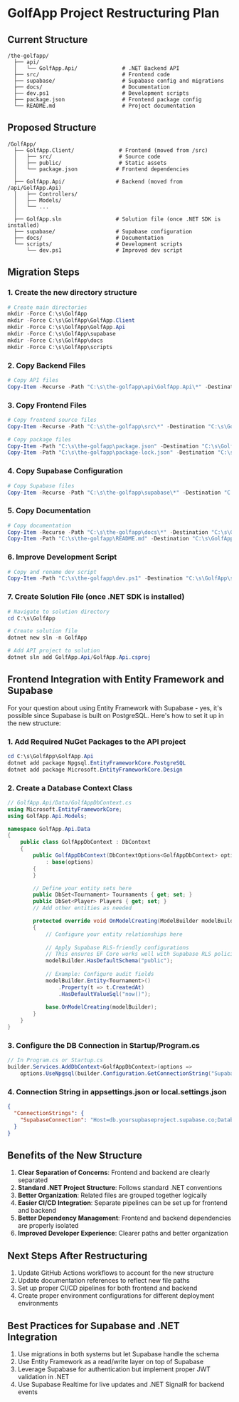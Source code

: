 # GolfApp Project Restructuring Plan

## Current Structure
```
/the-golfapp/
  ├── api/
  │   └── GolfApp.Api/              # .NET Backend API
  ├── src/                          # Frontend code
  ├── supabase/                     # Supabase config and migrations
  ├── docs/                         # Documentation
  ├── dev.ps1                       # Development scripts
  ├── package.json                  # Frontend package config
  └── README.md                     # Project documentation
```

## Proposed Structure
```
/GolfApp/
  ├── GolfApp.Client/              # Frontend (moved from /src)
  │   ├── src/                     # Source code
  │   ├── public/                  # Static assets
  │   └── package.json            # Frontend dependencies
  │
  ├── GolfApp.Api/                # Backend (moved from /api/GolfApp.Api)
  │   ├── Controllers/
  │   ├── Models/
  │   └── ...
  │
  ├── GolfApp.sln                 # Solution file (once .NET SDK is installed)
  ├── supabase/                   # Supabase configuration
  ├── docs/                       # Documentation
  └── scripts/                    # Development scripts
      └── dev.ps1                 # Improved dev script
```

## Migration Steps

### 1. Create the new directory structure

```powershell
# Create main directories
mkdir -Force C:\s\GolfApp
mkdir -Force C:\s\GolfApp\GolfApp.Client
mkdir -Force C:\s\GolfApp\GolfApp.Api
mkdir -Force C:\s\GolfApp\supabase
mkdir -Force C:\s\GolfApp\docs
mkdir -Force C:\s\GolfApp\scripts
```

### 2. Copy Backend Files

```powershell
# Copy API files
Copy-Item -Recurse -Path "C:\s\the-golfapp\api\GolfApp.Api\*" -Destination "C:\s\GolfApp\GolfApp.Api\"
```

### 3. Copy Frontend Files

```powershell
# Copy frontend source files
Copy-Item -Recurse -Path "C:\s\the-golfapp\src\*" -Destination "C:\s\GolfApp\GolfApp.Client\src\"

# Copy package files
Copy-Item -Path "C:\s\the-golfapp\package.json" -Destination "C:\s\GolfApp\GolfApp.Client\"
Copy-Item -Path "C:\s\the-golfapp\package-lock.json" -Destination "C:\s\GolfApp\GolfApp.Client\" -ErrorAction SilentlyContinue
```

### 4. Copy Supabase Configuration

```powershell
# Copy Supabase files
Copy-Item -Recurse -Path "C:\s\the-golfapp\supabase\*" -Destination "C:\s\GolfApp\supabase\"
```

### 5. Copy Documentation

```powershell
# Copy documentation
Copy-Item -Recurse -Path "C:\s\the-golfapp\docs\*" -Destination "C:\s\GolfApp\docs\"
Copy-Item -Path "C:\s\the-golfapp\README.md" -Destination "C:\s\GolfApp\"
```

### 6. Improve Development Script

```powershell
# Copy and rename dev script
Copy-Item -Path "C:\s\the-golfapp\dev.ps1" -Destination "C:\s\GolfApp\scripts\dev.ps1"
```

### 7. Create Solution File (once .NET SDK is installed)

```powershell
# Navigate to solution directory
cd C:\s\GolfApp

# Create solution file
dotnet new sln -n GolfApp

# Add API project to solution
dotnet sln add GolfApp.Api/GolfApp.Api.csproj
```

## Frontend Integration with Entity Framework and Supabase

For your question about using Entity Framework with Supabase - yes, it's possible since Supabase is built on PostgreSQL. Here's how to set it up in the new structure:

### 1. Add Required NuGet Packages to the API project

```powershell
cd C:\s\GolfApp\GolfApp.Api
dotnet add package Npgsql.EntityFrameworkCore.PostgreSQL
dotnet add package Microsoft.EntityFrameworkCore.Design
```

### 2. Create a Database Context Class

```csharp
// GolfApp.Api/Data/GolfAppDbContext.cs
using Microsoft.EntityFrameworkCore;
using GolfApp.Api.Models;

namespace GolfApp.Api.Data
{
    public class GolfAppDbContext : DbContext
    {
        public GolfAppDbContext(DbContextOptions<GolfAppDbContext> options)
            : base(options)
        {
        }

        // Define your entity sets here
        public DbSet<Tournament> Tournaments { get; set; }
        public DbSet<Player> Players { get; set; }
        // Add other entities as needed

        protected override void OnModelCreating(ModelBuilder modelBuilder)
        {
            // Configure your entity relationships here
            
            // Apply Supabase RLS-friendly configurations
            // This ensures EF Core works well with Supabase RLS policies
            modelBuilder.HasDefaultSchema("public");
            
            // Example: Configure audit fields
            modelBuilder.Entity<Tournament>()
                .Property(t => t.CreatedAt)
                .HasDefaultValueSql("now()");
                
            base.OnModelCreating(modelBuilder);
        }
    }
}
```

### 3. Configure the DB Connection in Startup/Program.cs

```csharp
// In Program.cs or Startup.cs
builder.Services.AddDbContext<GolfAppDbContext>(options =>
    options.UseNpgsql(builder.Configuration.GetConnectionString("SupabaseConnection")));
```

### 4. Connection String in appsettings.json or local.settings.json

```json
{
  "ConnectionStrings": {
    "SupabaseConnection": "Host=db.yoursupbaseproject.supabase.co;Database=postgres;Username=postgres;Password=your_db_password;Port=5432;SSL Mode=Require;Trust Server Certificate=true"
  }
}
```

## Benefits of the New Structure

1. **Clear Separation of Concerns**: Frontend and backend are clearly separated
2. **Standard .NET Project Structure**: Follows standard .NET conventions
3. **Better Organization**: Related files are grouped together logically
4. **Easier CI/CD Integration**: Separate pipelines can be set up for frontend and backend
5. **Better Dependency Management**: Frontend and backend dependencies are properly isolated
6. **Improved Developer Experience**: Clearer paths and better organization

## Next Steps After Restructuring

1. Update GitHub Actions workflows to account for the new structure
2. Update documentation references to reflect new file paths
3. Set up proper CI/CD pipelines for both frontend and backend
4. Create proper environment configurations for different deployment environments

## Best Practices for Supabase and .NET Integration

1. Use migrations in both systems but let Supabase handle the schema
2. Use Entity Framework as a read/write layer on top of Supabase
3. Leverage Supabase for authentication but implement proper JWT validation in .NET
4. Use Supabase Realtime for live updates and .NET SignalR for backend events
